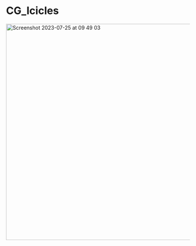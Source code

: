# CG_Icicles
<img width="592" alt="Screenshot 2023-07-25 at 09 49 03" src="https://github.com/Artur023/CG_Icicles/assets/55190567/6c4700a6-7076-45f8-a611-942c315cf49e">

